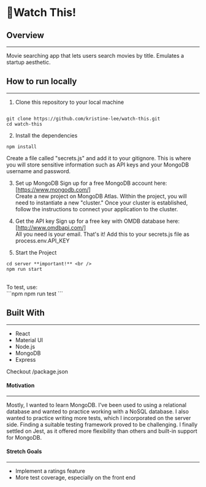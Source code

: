 # 🍿Watch This!


## Overview
---------
Movie searching app that lets users search movies by title. Emulates a startup aesthetic.


## How to run locally
-------
1. Clone this repository to your local machine
```git

git clone https://github.com/kristine-lee/watch-this.git
cd watch-this

```
2. Install the dependencies
```npm
npm install

```
Create a file called "secrets.js" and add it to your gitignore. This is where you will store sensitive information such as API keys and your MongoDB username and password.

3. Set up MongoDB
Sign up for a free MongoDB account here: [https://www.mongodb.com/] <br>
Create a new project on MongoDB Atlas. Within the project, you will need to instantiate a new "cluster." Once your cluster is established, follow the instructions to connect your application to the cluster. <br>

4. Get the API key
Sign up for a free key with OMDB database here: [http://www.omdbapi.com/] <br>
All you need is your email. That's it! Add this to your secrets.js file as process.env.API_KEY

5. Start the Project
```npm
cd server **important!** <br />
npm run start
```
<br>
To test, use: <br>
```npm
npm run test
```

## Built With
-----
* React
* Material UI
* Node.js
* MongoDB
* Express

Checkout /package.json

#### Motivation
----------
Mostly, I wanted to learn MongoDB. I've been used to using a relational database and wanted to practice working with a NoSQL database. I also wanted to practice writing more tests, which I incorporated on the server side. Finding a suitable testing framework proved to be challenging. I finally settled on Jest, as it offered more flexibility than others and built-in support for MongoDB.<br/>

#### Stretch Goals
----
* Implement a ratings feature
* More test coverage, especially on the front end
